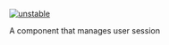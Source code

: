 [![unstable](http://badges.github.io/stability-badges/dist/unstable.svg)](http://github.com/badges/stability-badges)

A component that manages user session

